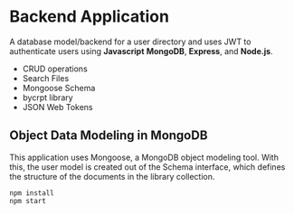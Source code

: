 # Backend Application
A database model/backend for a user directory and uses JWT to authenticate users using **Javascript**  **MongoDB**, **Express**, and **Node.js**. 
- CRUD operations
- Search Files
- Mongoose Schema
- bycrpt library
- JSON Web Tokens

## Object Data Modeling in MongoDB
This application uses Mongoose, a MongoDB object modeling tool. With this, the user model is created out of the Schema interface, which defines the structure of the documents in the library collection.

```
npm install
npm start
```


